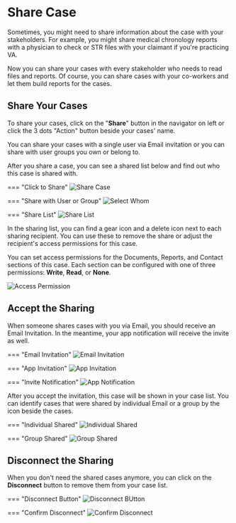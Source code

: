 # Share Case


Sometimes, you might need to share information about the case with your stakeholders. For example, you might share medical chronology reports with a physician to check or STR files with your claimant if you're practicing VA.

Now you can share your cases with every stakeholder who needs to read files and reports. Of course, you can share cases with your co-workers and let them build reports for the cases.

## Share Your Cases

To share your cases, click on the "**Share**" button in the navigator on left or click the 3 dots "Action" button beside your cases' name.

You can share your cases with a single user via Email invitation or you can share with user groups you own or belong to.

After you share a case, you can see a shared list below and find out who this case is shared with.

=== "Click to Share"
    ![Share Case](../assets/images/tutorial/share-case-1.png)

=== "Share with User or Group"
    ![Select Whom](../assets/images/tutorial/share-case-2.png)

=== "Share List"
    ![Share List](../assets/images/tutorial/share-case-3.png)


In the sharing list, you can find a gear icon and a delete icon next to each sharing recipient. You can use these to remove the share or adjust the recipient's access permissions for this case.

You can set access permissions for the Documents, Reports, and Contact sections of this case. Each section can be configured with one of three permissions: **Write**, **Read**, or **None**.

![Access Permission](../assets/images/tutorial/share-permission.png)

## Accept the Sharing

When someone shares cases with you via Email, you should receive an Email Invitation. In the meantime, your app notification will receive the invite as well.

=== "Email Invitation"
    ![Email Invitation](../assets/images/tutorial/share-invite-email.png)

=== "App Invitation"
    ![App Invitation](../assets/images/tutorial/share-invite-app.png)

=== "Invite Notification"
    ![App Notification](../assets/images/tutorial/share-invite-notification.png)

After you accept the invitation, this case will be shown in your case list. You can identify cases that were shared by individual Email or a group by the icon beside the cases.

=== "Individual Shared"
    ![Individual Shared](../assets/images/tutorial/share-individual.png)

=== "Group Shared"
    ![Group Shared](../assets/images/tutorial/share-group.png)

## Disconnect the Sharing

When you don't need the shared cases anymore, you can click on the **Disconnect** button to remove them from your case list.

=== "Disconnect Button"
    ![Disconnect BUtton](../assets/images/tutorial/disconnect-case-1.png)

=== "Confirm Disconnect"
    ![Confirm Disconnect](../assets/images/tutorial/disconnect-case-2.png)